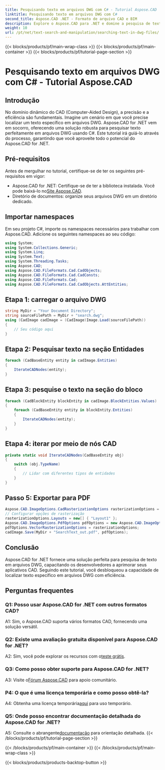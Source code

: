 ```yaml
---
title: Pesquisando texto em arquivos DWG com C# - Tutorial Aspose.CAD
linktitle: Pesquisando texto em arquivos DWG com C#
second_title: Aspose.CAD .NET - Formato de arquivo CAD e BIM
description: Explore o Aspose.CAD para .NET e domine a pesquisa de texto em arquivos DWG com este guia passo a passo. Aumente seus aplicativos CAD hoje!
weight: 10
url: /pt/net/text-search-and-manipulation/searching-text-in-dwg-files/
---
```


{{< blocks/products/pf/main-wrap-class >}}
{{< blocks/products/pf/main-container >}}
{{< blocks/products/pf/tutorial-page-section >}}

# Pesquisando texto em arquivos DWG com C# - Tutorial Aspose.CAD

## Introdução

No domínio dinâmico do CAD (Computer-Aided Design), a precisão e a eficiência são fundamentais. Imagine um cenário em que você precise localizar um texto específico em arquivos DWG. Aspose.CAD for .NET vem em socorro, oferecendo uma solução robusta para pesquisar texto perfeitamente em arquivos DWG usando C#. Este tutorial irá guiá-lo através do processo, garantindo que você aproveite todo o potencial do Aspose.CAD for .NET.

## Pré-requisitos

Antes de mergulhar no tutorial, certifique-se de ter os seguintes pré-requisitos em vigor:
-  Aspose.CAD for .NET: Certifique-se de ter a biblioteca instalada. Você pode baixá-lo no[Site Aspose.CAD](https://releases.aspose.com/cad/net/).
- Diretório de documentos: organize seus arquivos DWG em um diretório dedicado.

## Importar namespaces

Em seu projeto C#, importe os namespaces necessários para trabalhar com Aspose.CAD. Adicione os seguintes namespaces ao seu código:

```csharp
using System;
using System.Collections.Generic;
using System.Linq;
using System.Text;
using System.Threading.Tasks;
using Aspose.CAD;
using Aspose.CAD.FileFormats.Cad.CadObjects;
using Aspose.CAD.FileFormats.Cad.CadConsts;
using Aspose.CAD.FileFormats.Cad;
using Aspose.CAD.FileFormats.Cad.CadObjects.AttEntities;
```

## Etapa 1: carregar o arquivo DWG

```csharp
string MyDir = "Your Document Directory";
string sourceFilePath = MyDir + "search.dwg";
using (CadImage cadImage = (CadImage)Image.Load(sourceFilePath))
{
    // Seu código aqui
}
```

## Etapa 2: Pesquisar texto na seção Entidades

```csharp
foreach (CadBaseEntity entity in cadImage.Entities)
{
    IterateCADNodes(entity);
}
```

## Etapa 3: pesquise o texto na seção do bloco

```csharp
foreach (CadBlockEntity blockEntity in cadImage.BlockEntities.Values)
{
    foreach (CadBaseEntity entity in blockEntity.Entities)
    {
        IterateCADNodes(entity);
    }
}
```

## Etapa 4: iterar por meio de nós CAD

```csharp
private static void IterateCADNodes(CadBaseEntity obj)
{
    switch (obj.TypeName)
    {
        // Lidar com diferentes tipos de entidades
    }
}
```

## Passo 5: Exportar para PDF

```csharp
Aspose.CAD.ImageOptions.CadRasterizationOptions rasterizationOptions = new Aspose.CAD.ImageOptions.CadRasterizationOptions();
// Configurar opções de rasterização
rasterizationOptions.Layouts = new[] { "Layout1" };
Aspose.CAD.ImageOptions.PdfOptions pdfOptions = new Aspose.CAD.ImageOptions.PdfOptions();
pdfOptions.VectorRasterizationOptions = rasterizationOptions;
cadImage.Save(MyDir + "SearchText_out.pdf", pdfOptions);
```

## Conclusão

Aspose.CAD for .NET fornece uma solução perfeita para pesquisa de texto em arquivos DWG, capacitando os desenvolvedores a aprimorar seus aplicativos CAD. Seguindo este tutorial, você desbloqueou a capacidade de localizar texto específico em arquivos DWG com eficiência.

## Perguntas frequentes

### Q1: Posso usar Aspose.CAD for .NET com outros formatos CAD?

A1: Sim, o Aspose.CAD suporta vários formatos CAD, fornecendo uma solução versátil.

### Q2: Existe uma avaliação gratuita disponível para Aspose.CAD for .NET?

 A2: Sim, você pode explorar os recursos com o[teste grátis](https://releases.aspose.com/).

### Q3: Como posso obter suporte para Aspose.CAD for .NET?

 A3: Visite o[Fórum Aspose.CAD](https://forum.aspose.com/c/cad/19) para apoio comunitário.

### P4: O que é uma licença temporária e como posso obtê-la?

 A4: Obtenha uma licença temporária[aqui](https://purchase.aspose.com/temporary-license/) para uso temporário.

### Q5: Onde posso encontrar documentação detalhada do Aspose.CAD for .NET?

 A5: Consulte o abrangente[documentação](https://reference.aspose.com/cad/net/) para orientação detalhada.
{{< /blocks/products/pf/tutorial-page-section >}}

{{< /blocks/products/pf/main-container >}}
{{< /blocks/products/pf/main-wrap-class >}}

{{< blocks/products/products-backtop-button >}}

